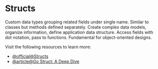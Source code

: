 # Structs

Custom data types grouping related fields under single name. Similar to classes but methods defined separately. Create complex data models, organize information, define application data structure. Access fields with dot notation, pass to functions. Fundamental for object-oriented designs.

Visit the following resources to learn more:

- [@official@Structs](https://go.dev/tour/moretypes/2)
- [@article@Go Struct: A Deep Dive](https://leapcell.medium.com/deep-dive-into-go-struct-103961431c64)

